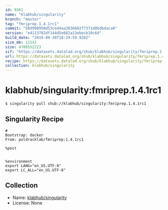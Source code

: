```yaml
---
id: 9361
name: "klabhub/singularity"
branch: "master"
tag: "fmriprep.1.4.1rc1"
commit: "50d990950d53ced4aa3836602f7371d8bdbdaca0"
version: "e4113782df144d5e682a13ebecb19c6d"
build_date: "2019-09-30T18:29:59.920Z"
size_mb: 12142
size: 4780552223
sif: "https://datasets.datalad.org/shub/klabhub/singularity/fmriprep.1.4.1rc1/2019-09-30-50d99095-e4113782/e4113782df144d5e682a13ebecb19c6d.simg"
url: https://datasets.datalad.org/shub/klabhub/singularity/fmriprep.1.4.1rc1/2019-09-30-50d99095-e4113782/
recipe: https://datasets.datalad.org/shub/klabhub/singularity/fmriprep.1.4.1rc1/2019-09-30-50d99095-e4113782/Singularity
collection: klabhub/singularity
---
```


# klabhub/singularity:fmriprep.1.4.1rc1

```bash
$ singularity pull shub://klabhub/singularity:fmriprep.1.4.1rc1
```

## Singularity Recipe

```singularity
#
Bootstrap: docker
From: poldracklab/fmriprep:1.4.1rc1

%post


%environment
export LANG="en_US.UTF-8"
export LC_ALL="en_US.UTF-8"
```

## Collection

 - Name: [klabhub/singularity](https://github.com/klabhub/singularity)
 - License: None

